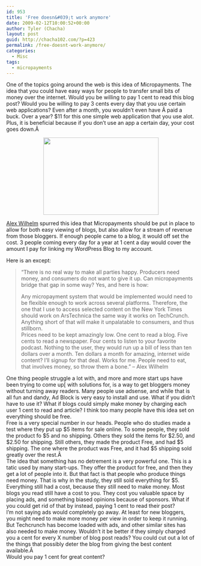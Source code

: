 ```yaml
---
id: 953
title: 'Free doesn&#039;t work anymore'
date: 2009-02-12T10:00:52+00:00
author: Tyler (Chacha)
layout: post
guid: http://chacha102.com/?p=423
permalink: /free-doesnt-work-anymore/
categories:
  - Misc
tags:
  - micropayments
---
```

One of the topics going around the web is this idea of Micropayments. The idea that you could have easy ways for people to transfer small bits of money over the internet. Would you be willing to pay 1 cent to read this blog post? Would you be willing to pay 3 cents every day that you use certain web applications? Even after a month, you wouldn&#8217;t even have Â paid a buck. Over a year? $11 for this one simple web application that you use alot. Plus, it is beneficial because if you don&#8217;t use an app a certain day, your cost goes down.Â 

<p style="text-align:center">
  <img class="aligncenter" src="http://www.newsobserver.com/content/media/2008/6/13/money.jpg" alt="" width="307" height="206" />
</p>

<!--more-->

[Alex Wilhelm](http://www.alexwilhelm.com/alex_wilhelm/2009/02/mircopayments-is-it-time.html) spurred this idea that Micropayments should be put in place to allow for both easy viewing of blogs, but also allow for a stream of revenue from those bloggers. If enough people came to a blog, it would off set the cost. 3 people coming every day for a year at 1 cent a day would cover the amount I pay for linking my WordPress Blog to my account.

Here is an except:

> &#8220;There is no real way to make all parties happy. Producers need money, and consumers do not want to give it up. Can micropayments bridge that gap in some way? Yes, and here is how:
> 
> <div>
>   Any micropayment system that would be implemented would need to be flexible enough to work across several platforms. Therefore, the one that I use to access selected content on the New York Times should work on ArsTechnica the same way it works on TechCrunch. Anything short of that will make it unpalatable to consumers, and thus stillborn.
> </div>
> 
> <div>
>   Prices need to be kept amazingly low. One cent to read a blog. Five cents to read a newspaper. Four cents to listen to your favorite podcast. Nothing to the user, they would run up a bill of less than ten dollars over a month. Ten dollars a month for amazing, internet wide content? I&#8217;ll signup for that deal. Works for me. People need to eat, that involves money, so throw them a bone.&#8221; &#8211; Alex Wilhelm
> </div>

<div>
  One thing people struggle a lot with, and more and more start ups have been trying to come up[ with solutions for, is a way to get bloggers money without turning away readers. Many people use adsense, and while that is all fun and dandy, Ad Block is very easy to install and use. What if you didn&#8217;t have to use it? What if blogs could simply make money by charging each user 1 cent to read and article? I think too many people have this idea set on everything should be free.
</div>

<div>
  Free is a very special number in our heads. People who do studies made a test where they put up $5 items for sale online. To some people, they sold the product fo $5 and no shipping. Others they sold the items for $2.50, and $2.50 for shipping. Still others, they made the product Free, and had $5 shipping. The one where the product was Free, and it had $5 shipping sold greatly over the rest.Â 
</div>

<div>
  The idea that something has no detrement is a very powerful one. This is a tatic used by many start-ups. They offer the product for free, and then they get a lot of people into it. But that fact is that people who produce things need money. That is why in the study, they still sold everything for $5. Everything still had a cost, because they still need to make money. Most blogs you read still have a cost to you. They cost you valuable space by placing ads, and something biased opinions because of sponsors. What if you could get rid of that by instead, paying 1 cent to read their post?
</div>

<div>
  I&#8217;m not saying ads would completely go away. At least for new bloggers, you might need to make more money per view in order to keep it running. But Techcrunch has become loaded with ads, and other similar sites has also needed to make money. Wouldn&#8217;t it be better if they simply charged you a cent for every X number of blog post reads? You could cut out a lot of the things that possibly deter the blog from giving the best content available.Â 
</div>

<div>
  Would you pay 1 cent for great content?
</div>

>